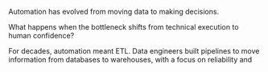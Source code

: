 Automation has evolved from moving data to making decisions.

What happens when the bottleneck shifts from technical execution to human confidence?

For decades, automation meant ETL. Data engineers built pipelines to move information from databases to warehouses, with a focus on reliability and